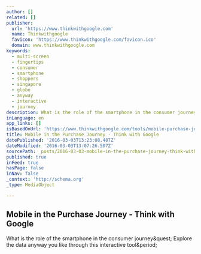 ```yaml
---
author: []
related: []
publisher:
  url: 'https://www.thinkwithgoogle.com'
  name: Thinkwithgoogle
  favicon: 'https://www.thinkwithgoogle.com/favicon.ico'
  domain: www.thinkwithgoogle.com
keywords:
  - multi-screen
  - fingertips
  - consumer
  - smartphone
  - shoppers
  - singapore
  - globe
  - anyway
  - interactive
  - journey
description: What is the role of the smartphone in the consumer journey? Explore the data anyway you like through this interactive tool.
inLanguage: en
app_links: []
isBasedOnUrl: 'https://www.thinkwithgoogle.com/tools/mobile-purchase-journey.html'
title: Mobile in the Purchase Journey - Think with Google
datePublished: '2016-03-03T13:23:08.487Z'
dateModified: '2016-03-03T13:07:26.507Z'
sourcePath: _posts/2016-03-03-mobile-in-the-purchase-journey-think-with-google.md
published: true
inFeed: true
hasPage: false
inNav: false
_context: 'http://schema.org'
_type: MediaObject

---
```

<article style=""><h1>Mobile in the Purchase Journey - Think with Google</h1><p>What is the role of the smartphone in the consumer journey&amp;quest; Explore the data anyway you like through this interactive tool&amp;period;</p></article>